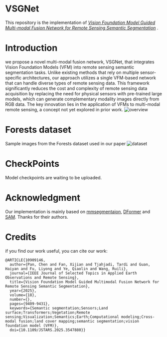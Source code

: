 # VSGNet

This repository is the implementation of [_Vision Foundation Model Guided Multi-modal Fusion Network for Remote Sensing Semantic Segmentation_](https://ieeexplore.ieee.org/document/10909146) .

# Introduction

we propose a novel multi-modal fusion network, VSGNet, that integrates Vision Foundation Models (VFM) into remote sensing semantic segmentation tasks. Unlike existing methods that rely on multiple sensor-specific architectures, our approach utilizes a single VFM-based network that can handle diverse types of remote sensing data. This framework significantly reduces the cost and complexity of remote sensing data acquisition by replacing the need for physical sensors with pre-trained large models, which can generate complementary modality images directly from RGB data. The key innovation lies in the application of VFMs to multi-modal remote sensing, a concept not yet explored in prior work.
![overview](framework/fig.png)

# Forests dataset
Sample images from the Forests dataset used in our paper
![dataset](dataset/dataset.png)

# CheckPoints
Model checkpoints are waiting to be uploaded.

# Acknowledgment
Our implementation is mainly based on [mmsegmentaion](https://github.com/open-mmlab/mmsegmentation), [DFormer](https://github.com/VCIP-RGBD/DFormer?tab=readme-ov-file) and [SAM](https://github.com/facebookresearch/segment-anything). Thanks for their authors.

# Credits
if you find our work useful, you can cite our work:
```
@ARTICLE{10909146,
  author={Pan, Chen and Fan, Xijian and Tjahjadi, Tardi and Guan, Haiyan and Fu, Liyong and Ye, Qiaolin and Wang, Ruili},
  journal={IEEE Journal of Selected Topics in Applied Earth Observations and Remote Sensing}, 
  title={Vision Foundation Model Guided Multimodal Fusion Network for Remote Sensing Semantic Segmentation}, 
  year={2025},
  volume={18},
  number={},
  pages={9409-9431},
  keywords={Semantic segmentation;Sensors;Land surface;Transformers;Vegetation;Remote sensing;Visualization;Semantics;Earth;Computational modeling;Cross-modal fusion;land cover mapping;semantic segmentation;vision foundation model (VFM)},
  doi={10.1109/JSTARS.2025.3547880}}
```
